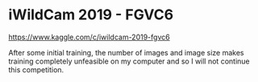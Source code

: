 # iWildCam 2019 - FGVC6

https://www.kaggle.com/c/iwildcam-2019-fgvc6

After some initial training, the number of images and image size makes training completely unfeasible on my computer and so I will not continue this competition.
